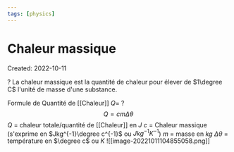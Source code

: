 ```yaml
---
tags: [physics] 
---
```

# Chaleur massique
Created: 2022-10-11

?
La chaleur massique est la quantité de chaleur pour élever de $1\degree C$ l'unité de masse d'une substance.
<!--SR:!2023-07-19,159,230-->

Formule de Quantité de [[Chaleur]] $Q$=
?
$$Q = cm\Delta \theta$$
$Q$ = chaleur totale/quantité de [[Chaleur]] en $J$
$c$ = Chaleur massique (s'exprime en $Jkg^{-1}\degree c^{-1}$ ou $Jkg^{-1}K^{-1}$)
$m$ = masse en $kg$
$\Delta \theta$ = température en $\degree c$ ou $K$
![[image-20221011104855058.png]]
<!--SR:!2023-02-20,85,270-->





